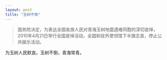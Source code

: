 ```yaml
---
layout: post
title: "玉树不倒"
---
```


> 国务院决定，为表达全国各族人民对青海玉树地震遇难同胞的深切哀悼，2010年4月21日举行全国哀悼活动，全国和驻外使领馆下半旗志哀，停止公共娱乐活动。

为玉树人民默哀。玉树不倒，青海常青。

